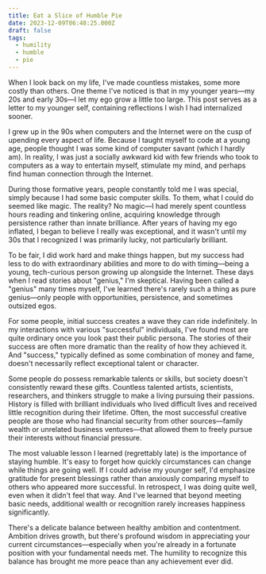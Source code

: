```yaml
---
title: Eat a Slice of Humble Pie
date: 2023-12-09T06:48:25.000Z
draft: false
tags:
  - humility
  - humble
  - pie
---
```


When I look back on my life, I've made countless mistakes, some more costly than others. One theme I've noticed is that in my younger years—my 20s and early 30s—I let my ego grow a little too large. This post serves as a letter to my younger self, containing reflections I wish I had internalized sooner.

I grew up in the 90s when computers and the Internet were on the cusp of upending every aspect of life. Because I taught myself to code at a young age, people thought I was some kind of computer savant (which I hardly am). In reality, I was just a socially awkward kid with few friends who took to computers as a way to entertain myself, stimulate my mind, and perhaps find human connection through the Internet.

During those formative years, people constantly told me I was special, simply because I had some basic computer skills. To them, what I could do seemed like magic. The reality? No magic—I had merely spent countless hours reading and tinkering online, acquiring knowledge through persistence rather than innate brilliance. After years of having my ego inflated, I began to believe I really was exceptional, and it wasn't until my 30s that I recognized I was primarily lucky, not particularly brilliant.

To be fair, I did work hard and make things happen, but my success had less to do with extraordinary abilities and more to do with timing—being a young, tech-curious person growing up alongside the Internet. These days when I read stories about "genius," I'm skeptical. Having been called a "genius" many times myself, I've learned there's rarely such a thing as pure genius—only people with opportunities, persistence, and sometimes outsized egos.

For some people, initial success creates a wave they can ride indefinitely. In my interactions with various "successful" individuals, I've found most are quite ordinary once you look past their public persona. The stories of their success are often more dramatic than the reality of how they achieved it. And "success," typically defined as some combination of money and fame, doesn't necessarily reflect exceptional talent or character.

Some people do possess remarkable talents or skills, but society doesn't consistently reward these gifts. Countless talented artists, scientists, researchers, and thinkers struggle to make a living pursuing their passions. History is filled with brilliant individuals who lived difficult lives and received little recognition during their lifetime. Often, the most successful creative people are those who had financial security from other sources—family wealth or unrelated business ventures—that allowed them to freely pursue their interests without financial pressure.

The most valuable lesson I learned (regrettably late) is the importance of staying humble. It's easy to forget how quickly circumstances can change while things are going well. If I could advise my younger self, I'd emphasize gratitude for present blessings rather than anxiously comparing myself to others who appeared more successful. In retrospect, I was doing quite well, even when it didn't feel that way. And I've learned that beyond meeting basic needs, additional wealth or recognition rarely increases happiness significantly.

There's a delicate balance between healthy ambition and contentment. Ambition drives growth, but there's profound wisdom in appreciating your current circumstances—especially when you're already in a fortunate position with your fundamental needs met. The humility to recognize this balance has brought me more peace than any achievement ever did.
